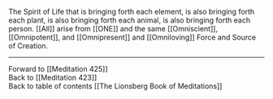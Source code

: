The Spirit of Life that is bringing forth each element, is also bringing forth each plant, is also bringing forth each animal, is also bringing forth each person. [[All]] arise from [[ONE]] and the same [[Omniscient]], [[Omnipotent]], and [[Omnipresent]] and [[Omniloving]] Force and Source of Creation. 

___

Forward to [[Meditation 425]]  
Back to [[Meditation 423]]  
Back to table of contents [[The Lionsberg Book of Meditations]]  